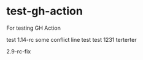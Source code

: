 # test-gh-action
For testing GH Action

test 1.14-rc
some conflict line
test
test
1231
terterter

  2.9-rc-fix
